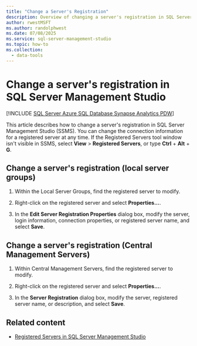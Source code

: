 ```yaml
---
title: "Change a Server's Registration"
description: Overview of changing a server's registration in SQL Server Management Studio (SSMS).
author: rwestMSFT
ms.author: randolphwest
ms.date: 07/08/2025
ms.service: sql-server-management-studio
ms.topic: how-to
ms.collection:
  - data-tools
---
```


# Change a server's registration in SQL Server Management Studio

[!INCLUDE [SQL Server Azure SQL Database Synapse Analytics PDW](../includes/applies-to-version/sql-asdb-asdbmi-asa-pdw.md)]

This article describes how to change a server's registration in SQL Server Management Studio (SSMS). You can change the connection information for a registered server at any time. If the Registered Servers tool window isn't visible in SSMS, select **View** > **Registered Servers**, or type **Ctrl** + **Alt** + **G**.

## Change a server's registration (local server groups)

1. Within the Local Server Groups, find the registered server to modify.

1. Right-click on the registered server and select **Properties...**.

1. In the **Edit Server Registration Properties** dialog box, modify the server, login information, connection properties, or registered server name, and select **Save**.

## Change a server's registration (Central Management Servers)

1. Within Central Management Servers, find the registered server to modify.

1. Right-click on the registered server and select **Properties...**.

1. In the **Server Registration** dialog box, modify the server, registered server name, or description, and select **Save**.

## Related content

- [Registered Servers in SQL Server Management Studio](register-servers.md)
